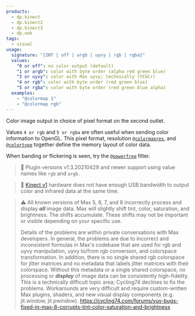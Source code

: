 ```yaml
---
products:
  - dp.kinect
  - dp.kinect2
  - dp.kinect3
  - dp.oak
tags:
  - visual
usage:
  signature: "{INT | off | argb | uyvy | rgb | rgba}"
  values:
    "0 or off": no color output (default)
    "1 or argb": color with byte order (alpha red green blue)
    "3 or uyvy": color with Max uyvy; technically (YCbCr)
    "4 or rgb": color with byte order (red green blue)
    "5 or rgba": color with byte order (red green blue alpha)  
  examples:
    - "@colormap 1"
    - "@colormap rgb"
---
```


Color image output in choice of pixel format on the second outlet.

Values `4 or rgb` and `5 or rgba` are often useful when sending color information
to OpenGL. This pixel format, resolution [`@colormapres`](colormapres.md), and
[`@colortype`](colortype.md) together define the memory layout of color data.

When banding or flickering is seen, try the [`@powerfreq`](powerfreq.md) filter.

> :memo: Plugin versions v1.3.20210429 and newer support using value names like `rgb` and `argb`.

> :memo: [Kinect v1](../../_hardware/sensors/kinect-v1.md) hardware
> does not have enough USB bandwidth to output color and infrared data at the same time.

> :warning: All known versions of Max 5, 6, 7, and 8 incorrectly process and display
>  ***all*** image data. Max will slightly shift tint, color,
> saturation, and brightness. The shifts accumulate. These shifts may
> not be important or visible depending on your specific use.
> 
> Details of the problems are within private conversations with Max developers.
> In general, the problems are due to incorrect and inconsistent formulas in
> Max's codebase that are used for rgb and uyvy manipulation,
> uyvy to/from rgb conversion, and colorspace transformation. In addition,
> there is no single shared rgb colorspace for jitter matrices and no
> metadata that labels jitter matrices with their colorspace. Without this
> metadata or a single shared colorspace, no processing or ***display*** of
> image data can be consistently high-fidelity. This is a technically
> difficult topic area; Cycling74 declines to fix the problems.
> Workarounds are very difficult and require custom-written Max plugins,
> shaders, and new visual display components (e.g. jit.window, jit.pwindow).
><https://cycling74.com/forums/yuv-bugs-fixed-in-max-8-corrupts-tint-color-saturation-and-brightness>
